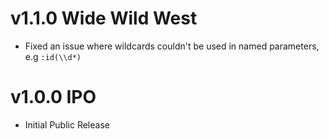# v1.1.0 Wide Wild West

- Fixed an issue where wildcards couldn't be used in named parameters, e.g `:id(\\d*)`

# v1.0.0 IPO

- Initial Public Release
